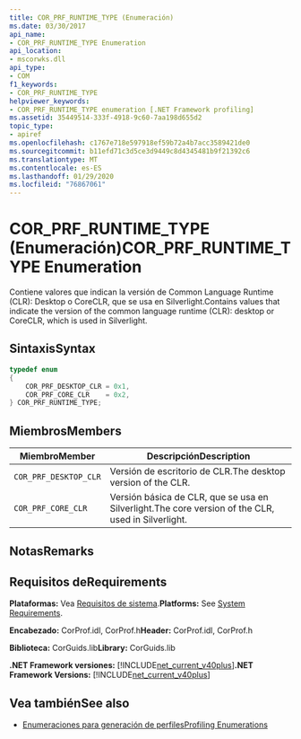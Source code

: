 ```yaml
---
title: COR_PRF_RUNTIME_TYPE (Enumeración)
ms.date: 03/30/2017
api_name:
- COR_PRF_RUNTIME_TYPE Enumeration
api_location:
- mscorwks.dll
api_type:
- COM
f1_keywords:
- COR_PRF_RUNTIME_TYPE
helpviewer_keywords:
- COR_PRF_RUNTIME_TYPE enumeration [.NET Framework profiling]
ms.assetid: 35449514-333f-4918-9c60-7aa198d655d2
topic_type:
- apiref
ms.openlocfilehash: c1767e718e597918ef59b72a4b7acc3589421de0
ms.sourcegitcommit: b11efd71c3d5ce3d9449c8d4345481b9f21392c6
ms.translationtype: MT
ms.contentlocale: es-ES
ms.lasthandoff: 01/29/2020
ms.locfileid: "76867061"
---
```

# <a name="cor_prf_runtime_type-enumeration"></a><span data-ttu-id="b3b01-102">COR_PRF_RUNTIME_TYPE (Enumeración)</span><span class="sxs-lookup"><span data-stu-id="b3b01-102">COR_PRF_RUNTIME_TYPE Enumeration</span></span>
<span data-ttu-id="b3b01-103">Contiene valores que indican la versión de Common Language Runtime (CLR): Desktop o CoreCLR, que se usa en Silverlight.</span><span class="sxs-lookup"><span data-stu-id="b3b01-103">Contains values that indicate the version of the common language runtime (CLR): desktop or CoreCLR, which is used in Silverlight.</span></span>  
  
## <a name="syntax"></a><span data-ttu-id="b3b01-104">Sintaxis</span><span class="sxs-lookup"><span data-stu-id="b3b01-104">Syntax</span></span>  
  
```cpp  
typedef enum  
{  
    COR_PRF_DESKTOP_CLR = 0x1,  
    COR_PRF_CORE_CLR    = 0x2,  
} COR_PRF_RUNTIME_TYPE;  
```  
  
## <a name="members"></a><span data-ttu-id="b3b01-105">Miembros</span><span class="sxs-lookup"><span data-stu-id="b3b01-105">Members</span></span>  
  
|<span data-ttu-id="b3b01-106">Miembro</span><span class="sxs-lookup"><span data-stu-id="b3b01-106">Member</span></span>|<span data-ttu-id="b3b01-107">Descripción</span><span class="sxs-lookup"><span data-stu-id="b3b01-107">Description</span></span>|  
|------------|-----------------|  
|`COR_PRF_DESKTOP_CLR`|<span data-ttu-id="b3b01-108">Versión de escritorio de CLR.</span><span class="sxs-lookup"><span data-stu-id="b3b01-108">The desktop version of the CLR.</span></span>|  
|`COR_PRF_CORE_CLR`|<span data-ttu-id="b3b01-109">Versión básica de CLR, que se usa en Silverlight.</span><span class="sxs-lookup"><span data-stu-id="b3b01-109">The core version of the CLR, used in Silverlight.</span></span>|  
  
## <a name="remarks"></a><span data-ttu-id="b3b01-110">Notas</span><span class="sxs-lookup"><span data-stu-id="b3b01-110">Remarks</span></span>  
  
## <a name="requirements"></a><span data-ttu-id="b3b01-111">Requisitos de</span><span class="sxs-lookup"><span data-stu-id="b3b01-111">Requirements</span></span>  
 <span data-ttu-id="b3b01-112">**Plataformas:** Vea [Requisitos de sistema](../../../../docs/framework/get-started/system-requirements.md).</span><span class="sxs-lookup"><span data-stu-id="b3b01-112">**Platforms:** See [System Requirements](../../../../docs/framework/get-started/system-requirements.md).</span></span>  
  
 <span data-ttu-id="b3b01-113">**Encabezado:** CorProf.idl, CorProf.h</span><span class="sxs-lookup"><span data-stu-id="b3b01-113">**Header:** CorProf.idl, CorProf.h</span></span>  
  
 <span data-ttu-id="b3b01-114">**Biblioteca:** CorGuids.lib</span><span class="sxs-lookup"><span data-stu-id="b3b01-114">**Library:** CorGuids.lib</span></span>  
  
 <span data-ttu-id="b3b01-115">**.NET Framework versiones:** [!INCLUDE[net_current_v40plus](../../../../includes/net-current-v40plus-md.md)]</span><span class="sxs-lookup"><span data-stu-id="b3b01-115">**.NET Framework Versions:** [!INCLUDE[net_current_v40plus](../../../../includes/net-current-v40plus-md.md)]</span></span>  
  
## <a name="see-also"></a><span data-ttu-id="b3b01-116">Vea también</span><span class="sxs-lookup"><span data-stu-id="b3b01-116">See also</span></span>

- [<span data-ttu-id="b3b01-117">Enumeraciones para generación de perfiles</span><span class="sxs-lookup"><span data-stu-id="b3b01-117">Profiling Enumerations</span></span>](profiling-enumerations.md)
